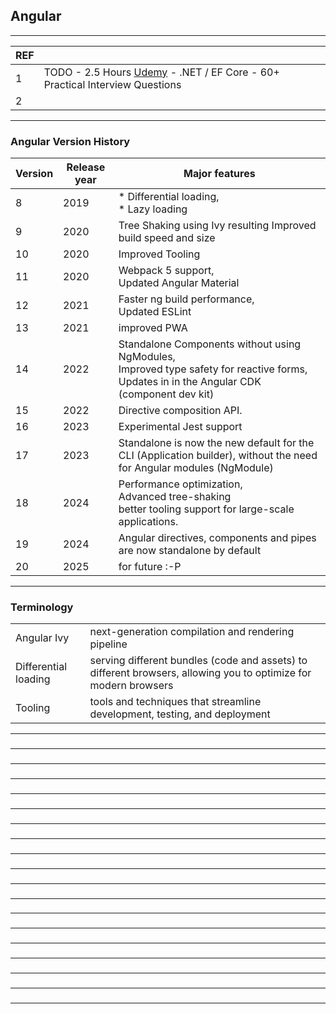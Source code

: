 ## Angular

---------------------------------------------
| REF | |
| - | - |
| 1 | TODO -  2.5 Hours [Udemy](https://luxoft.udemy.com/course/net-ef-core-50-practical-interview-questions/) - .NET / EF Core - 60+ Practical Interview Questions |
| 2 | 
---------------------------------------------
### Angular Version History 

| Version | Release year | Major features |
| - | - | - |
| 8  | 2019 | * Differential loading, <br/>* Lazy loading | 
| 9  | 2020 | Tree Shaking using Ivy resulting  Improved build speed and size  |
| 10 | 2020 | Improved Tooling  |
| 11 | 2020 | Webpack 5 support, <br/>Updated Angular Material | 
| 12 | 2021 | Faster ng build performance, <br/>Updated ESLint | 
| 13 | 2021 | improved PWA | 
| 14 | 2022 | Standalone Components without using NgModules, <br/>Improved type safety for reactive forms, <br/>Updates in  in the Angular CDK (component dev kit)| 
| 15 | 2022 | Directive composition API. | 
| 16 | 2023 | Experimental Jest support | 
| 17 | 2023 | Standalone is now the new default for the CLI (Application builder), without the need for Angular modules (NgModule) | 
| 18 | 2024 | Performance optimization, <br/>Advanced tree-shaking <br/>better tooling support for large-scale applications.| 
| 19 | 2024 | Angular directives, components and pipes are now standalone by default | 
| 20 | 2025 | for future :-P | 


---------------------------------------------
### Terminology 

|   |   |
| - | - |
| Angular Ivy | next-generation compilation and rendering pipeline  |
| Differential loading | serving different bundles (code and assets) to different browsers, allowing you to optimize for modern browsers |
| Tooling | tools and techniques that streamline development, testing, and deployment |

---------------------------------------------
### 

---------------------------------------------
### 

---------------------------------------------
### 

---------------------------------------------
### 

---------------------------------------------
### 

---------------------------------------------
### 

---------------------------------------------
### 

---------------------------------------------
### 

---------------------------------------------
### 

---------------------------------------------
### 

---------------------------------------------
### 

---------------------------------------------
### 

---------------------------------------------
### 

---------------------------------------------
### 

---------------------------------------------
### 

---------------------------------------------
### 

---------------------------------------------
### 

---------------------------------------------
### 

---------------------------------------------
